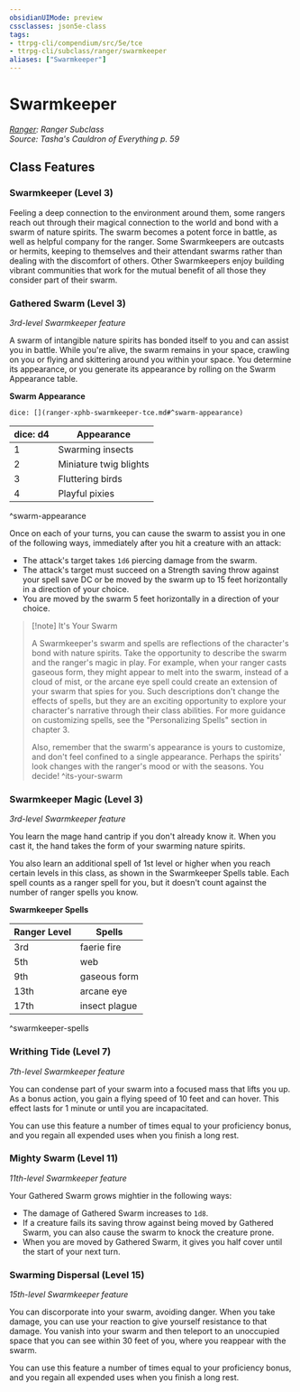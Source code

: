 ```yaml
---
obsidianUIMode: preview
cssclasses: json5e-class
tags:
- ttrpg-cli/compendium/src/5e/tce
- ttrpg-cli/subclass/ranger/swarmkeeper
aliases: ["Swarmkeeper"]
---
```

# Swarmkeeper
*[Ranger](ranger-xphb.md): Ranger Subclass*  
*Source: Tasha's Cauldron of Everything p. 59*  


## Class Features

### Swarmkeeper (Level 3)

Feeling a deep connection to the environment around them, some rangers reach out through their magical connection to the world and bond with a swarm of nature spirits. The swarm becomes a potent force in battle, as well as helpful company for the ranger. Some Swarmkeepers are outcasts or hermits, keeping to themselves and their attendant swarms rather than dealing with the discomfort of others. Other Swarmkeepers enjoy building vibrant communities that work for the mutual benefit of all those they consider part of their swarm.

### Gathered Swarm (Level 3)

*3rd-level Swarmkeeper feature*

A swarm of intangible nature spirits has bonded itself to you and can assist you in battle. While you're alive, the swarm remains in your space, crawling on you or flying and skittering around you within your space. You determine its appearance, or you generate its appearance by rolling on the Swarm Appearance table.

**Swarm Appearance**

`dice: [](ranger-xphb-swarmkeeper-tce.md#^swarm-appearance)`

| dice: d4 | Appearance |
|----------|------------|
| 1 | Swarming insects |
| 2 | Miniature twig blights |
| 3 | Fluttering birds |
| 4 | Playful pixies |
^swarm-appearance

Once on each of your turns, you can cause the swarm to assist you in one of the following ways, immediately after you hit a creature with an attack:

- The attack's target takes `1d6` piercing damage from the swarm.  
- The attack's target must succeed on a Strength saving throw against your spell save DC or be moved by the swarm up to 15 feet horizontally in a direction of your choice.  
- You are moved by the swarm 5 feet horizontally in a direction of your choice.  

> [!note] It's Your Swarm
> 
> A Swarmkeeper's swarm and spells are reflections of the character's bond with nature spirits. Take the opportunity to describe the swarm and the ranger's magic in play. For example, when your ranger casts gaseous form, they might appear to melt into the swarm, instead of a cloud of mist, or the arcane eye spell could create an extension of your swarm that spies for you. Such descriptions don't change the effects of spells, but they are an exciting opportunity to explore your character's narrative through their class abilities. For more guidance on customizing spells, see the "Personalizing Spells" section in chapter 3.
> 
> Also, remember that the swarm's appearance is yours to customize, and don't feel confined to a single appearance. Perhaps the spirits' look changes with the ranger's mood or with the seasons. You decide!
^its-your-swarm

### Swarmkeeper Magic (Level 3)

*3rd-level Swarmkeeper feature*

You learn the mage hand cantrip if you don't already know it. When you cast it, the hand takes the form of your swarming nature spirits.

You also learn an additional spell of 1st level or higher when you reach certain levels in this class, as shown in the Swarmkeeper Spells table. Each spell counts as a ranger spell for you, but it doesn't count against the number of ranger spells you know.

**Swarmkeeper Spells**

| Ranger Level | Spells |
|--------------|--------|
| 3rd | faerie fire |
| 5th | web |
| 9th | gaseous form |
| 13th | arcane eye |
| 17th | insect plague |
^swarmkeeper-spells

### Writhing Tide (Level 7)

*7th-level Swarmkeeper feature*

You can condense part of your swarm into a focused mass that lifts you up. As a bonus action, you gain a flying speed of 10 feet and can hover. This effect lasts for 1 minute or until you are incapacitated.

You can use this feature a number of times equal to your proficiency bonus, and you regain all expended uses when you finish a long rest.

### Mighty Swarm (Level 11)

*11th-level Swarmkeeper feature*

Your Gathered Swarm grows mightier in the following ways:

- The damage of Gathered Swarm increases to `1d8`.  
- If a creature fails its saving throw against being moved by Gathered Swarm, you can also cause the swarm to knock the creature prone.  
- When you are moved by Gathered Swarm, it gives you half cover until the start of your next turn.  

### Swarming Dispersal (Level 15)

*15th-level Swarmkeeper feature*

You can discorporate into your swarm, avoiding danger. When you take damage, you can use your reaction to give yourself resistance to that damage. You vanish into your swarm and then teleport to an unoccupied space that you can see within 30 feet of you, where you reappear with the swarm.

You can use this feature a number of times equal to your proficiency bonus, and you regain all expended uses when you finish a long rest.